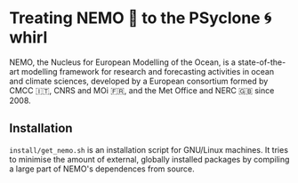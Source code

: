 # Treating NEMO 🌊 to the PSyclone 🌀 whirl

NEMO, the Nucleus for European Modelling of the Ocean, is a state-of-the-art modelling framework for research and forecasting activities in ocean and climate sciences, developed by a European consortium formed by CMCC 🇮🇹, CNRS and MOi 🇫🇷, and the Met Office and NERC 🇬🇧 since 2008.

## Installation

`install/get_nemo.sh` is an installation script for GNU/Linux machines. It tries to minimise the amount of external, globally installed packages by compiling a large part of NEMO's dependences from source.